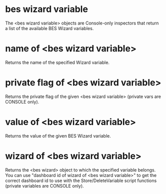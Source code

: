 # bes wizard variable

The &lt;bes wizard variable&gt; objects are Console-only inspectors that return a list of the available BES Wizard variables.

# name of &lt;bes wizard variable&gt;

Returns the name of the specified Wizard variable.

# private flag of &lt;bes wizard variable&gt;

Returns the private flag of the given &lt;bes wizard variable&gt; (private vars are CONSOLE only).

# value of &lt;bes wizard variable&gt;

Returns the value of the given BES Wizard variable.

# wizard of &lt;bes wizard variable&gt;

Returns the &lt;bes wizard&gt; object to which the specified variable belongs. You can use &quot;dashboard id of wizard of &lt;bes wizard variable&gt;&quot; to get the correct dashboard id to use with the Store/DeleteVariable script functions (private variables are CONSOLE only).
